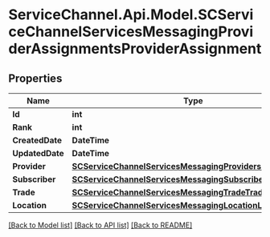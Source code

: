 # ServiceChannel.Api.Model.SCServiceChannelServicesMessagingProviderAssignmentsProviderAssignment

## Properties

Name | Type | Description | Notes
------------ | ------------- | ------------- | -------------
**Id** | **int** |  | [optional] 
**Rank** | **int** |  | [optional] 
**CreatedDate** | **DateTime** |  | [optional] 
**UpdatedDate** | **DateTime** |  | [optional] 
**Provider** | [**SCServiceChannelServicesMessagingProvidersProvider**](SCServiceChannelServicesMessagingProvidersProvider.md) |  | [optional] 
**Subscriber** | [**SCServiceChannelServicesMessagingSubscribersSubscriber**](SCServiceChannelServicesMessagingSubscribersSubscriber.md) |  | [optional] 
**Trade** | [**SCServiceChannelServicesMessagingTradeTrade**](SCServiceChannelServicesMessagingTradeTrade.md) |  | [optional] 
**Location** | [**SCServiceChannelServicesMessagingLocationLocation**](SCServiceChannelServicesMessagingLocationLocation.md) |  | [optional] 

[[Back to Model list]](../README.md#documentation-for-models) [[Back to API list]](../README.md#documentation-for-api-endpoints) [[Back to README]](../README.md)

